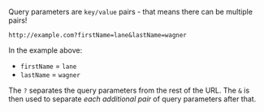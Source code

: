 Query parameters are `key/value` pairs - that means there can be multiple pairs!

`http://example.com?firstName=lane&lastName=wagner`

In the example above:

- `firstName` = `lane`
- `lastName` = `wagner`

The `?` separates the query parameters from the rest of the URL. The `&` is then used to separate _each additional pair_ of query parameters after that.